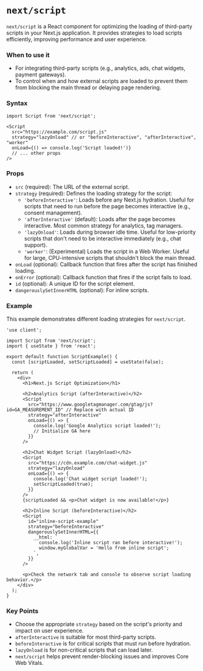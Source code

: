 
# `next/script`

`next/script` is a React component for optimizing the loading of third-party scripts in your Next.js application. It provides strategies to load scripts efficiently, improving performance and user experience.

### When to use it
-   For integrating third-party scripts (e.g., analytics, ads, chat widgets, payment gateways).
-   To control when and how external scripts are loaded to prevent them from blocking the main thread or delaying page rendering.

### Syntax

```tsx
import Script from 'next/script';

<Script
  src="https://example.com/script.js"
  strategy="lazyOnload" // or "beforeInteractive", "afterInteractive", "worker"
  onLoad={() => console.log('Script loaded!')}
  // ... other props
/>
```

### Props
-   `src` (required): The URL of the external script.
-   `strategy` (required): Defines the loading strategy for the script:
    -   `'beforeInteractive'`: Loads before any Next.js hydration. Useful for scripts that need to run before the page becomes interactive (e.g., consent management).
    -   `'afterInteractive'` (default): Loads after the page becomes interactive. Most common strategy for analytics, tag managers.
    -   `'lazyOnload'`: Loads during browser idle time. Useful for low-priority scripts that don't need to be interactive immediately (e.g., chat support).
    -   `'worker'`: (Experimental) Loads the script in a Web Worker. Useful for large, CPU-intensive scripts that shouldn't block the main thread.
-   `onLoad` (optional): Callback function that fires after the script has finished loading.
-   `onError` (optional): Callback function that fires if the script fails to load.
-   `id` (optional): A unique ID for the script element.
-   `dangerouslySetInnerHTML` (optional): For inline scripts.

### Example

This example demonstrates different loading strategies for `next/script`.

```tsx
'use client';

import Script from 'next/script';
import { useState } from 'react';

export default function ScriptExample() {
  const [scriptLoaded, setScriptLoaded] = useState(false);

  return (
    <div>
      <h1>Next.js Script Optimization</h1>

      <h2>Analytics Script (afterInteractive)</h2>
      <Script
        src="https://www.googletagmanager.com/gtag/js?id=GA_MEASUREMENT_ID" // Replace with actual ID
        strategy="afterInteractive"
        onLoad={() => {
          console.log('Google Analytics script loaded!');
          // Initialize GA here
        }}
      />

      <h2>Chat Widget Script (lazyOnload)</h2>
      <Script
        src="https://cdn.example.com/chat-widget.js"
        strategy="lazyOnload"
        onLoad={() => {
          console.log('Chat widget script loaded!');
          setScriptLoaded(true);
        }}
      />
      {scriptLoaded && <p>Chat widget is now available!</p>}

      <h2>Inline Script (beforeInteractive)</h2>
      <Script
        id="inline-script-example"
        strategy="beforeInteractive"
        dangerouslySetInnerHTML={{
          __html: `
            console.log('Inline script ran before interactive!');
            window.myGlobalVar = 'Hello from inline script';
          `,
        }}
      />

      <p>Check the network tab and console to observe script loading behavior.</p>
    </div>
  );
}
```

### Key Points
-   Choose the appropriate `strategy` based on the script's priority and impact on user experience.
-   `afterInteractive` is suitable for most third-party scripts.
-   `beforeInteractive` is for critical scripts that must run before hydration.
-   `lazyOnload` is for non-critical scripts that can load later.
-   `next/script` helps prevent render-blocking issues and improves Core Web Vitals.
